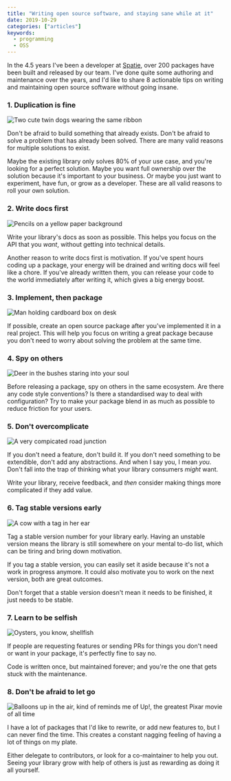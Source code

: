 ```yaml
---
title: "Writing open source software, and staying sane while at it"
date: 2019-10-29
categories: ["articles"]
keywords:
  - programming
  - OSS
---
```


In the 4.5 years I've been a developer at [Spatie](https://spatie.be), over 200 packages have been built and released by our team. I've done quite some authoring and maintenance over the years, and I'd like to share 8 actionable tips on writing and maintaining open source software without going insane.
### 1. Duplication is fine


<!--more-->

<img src="/media/open-source-sanity/duplication-is-fine.jpg" alt="Two cute twin dogs wearing the same ribbon" class="centered">

Don't be afraid to build something that already exists. Don't be afraid to solve a problem that has already been solved. There are many valid reasons for multiple solutions to exist.

Maybe the existing library only solves 80% of your use case, and you're looking for a perfect solution. Maybe you want full ownership over the solution because it's important to your business. Or maybe you just want to experiment, have fun, or grow as a developer. These are all valid reasons to roll your own solution.

### 2. Write docs first

<img src="/media/open-source-sanity/write-docs-first.jpg" alt="Pencils on a yellow paper background" class="centered">

Write your library's docs as soon as possible. This helps you focus on the API that you *want*, without getting into technical details.

Another reason to write docs first is motivation. If you've spent hours coding up a package, your energy will be drained and writing docs will feel like a chore. If you've already written them, you can release your code to the world immediately after writing it, which gives a big energy boost.

### 3. Implement, then package

<img src="/media/open-source-sanity/implement-then-package.jpg" alt="Man holding cardboard box on desk" class="centered">

If possible, create an open source package after you've implemented it in a real project. This will help you focus on writing a great package because you don't need to worry about solving the problem at the same time.

### 4. Spy on others

<img src="/media/open-source-sanity/spy-on-others.jpg" alt="Deer in the bushes staring into your soul" class="centered">

Before releasing a package, spy on others in the same ecosystem. Are there any code style conventions? Is there a standardised way to deal with configuration? Try to make your package blend in as much as possible to reduce friction for your users.

### 5. Don't overcomplicate

<img src="/media/open-source-sanity/dont-overcomplicate.jpg" alt="A very compicated road junction" class="centered">

If you don't need a feature, don't build it. If you don't need something to be extendible, don't add any abstractions. And when I say you, I mean _you_. Don't fall into the trap of thinking what your library consumers _might_ want.

Write your library, receive feedback, and _then_ consider making things more complicated if they add value.

### 6. Tag stable versions early

<img src="/media/open-source-sanity/tag-stable-versions-early.jpg" alt="A cow with a tag in her ear" class="centered">

Tag a stable version number for your library early. Having an unstable version means the library is still somewhere on your mental to-do list, which can be tiring and bring down motivation.

If you tag a stable version, you can easily set it aside because it's not a work in progress anymore. It could also motivate you to work on the next version, both are great outcomes.

Don't forget that a stable version doesn't mean it needs to be finished, it just needs to be stable.

### 7. Learn to be selfish

<img src="/media/open-source-sanity/learn-to-be-selfish.jpg" alt="Oysters, you know, shellfish" class="centered">

If people are requesting features or sending PRs for things you don't need or want in your package, it's perfectly fine to say no.

Code is written once, but maintained forever; and you're the one that gets stuck with the maintenance.

### 8. Don't be afraid to let go

<img src="/media/open-source-sanity/dont-be-afraid-to-let-go.jpg" alt="Balloons up in the air, kind of reminds me of Up!, the greatest Pixar movie of all time" class="centered">

I have a lot of packages that I'd like to rewrite, or add new features to, but I can never find the time. This creates a constant nagging feeling of having a lot of things on my plate.

Either delegate to contributors, or look for a co-maintainer to help you out. Seeing your library grow with help of others is just as rewarding as doing it all yourself.
